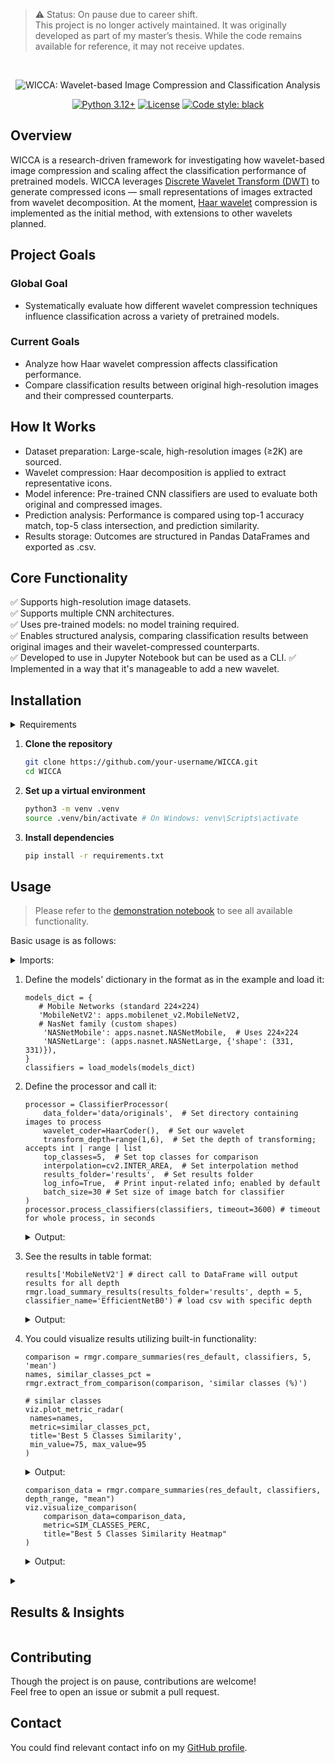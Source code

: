 
> ⚠️ Status: On pause due to career shift.   
> This project is no longer actively maintained. It was originally developed as part of my master’s thesis. While the code remains available for reference, it may not receive updates.

<div>&#8287</div>

<!-- Project name: caps "WICCA" and "Wavelet-based Image Compression & Classification Analysis" underneath both in 41b883 color-->
<p align="center" title="Project name">
   <img src="https://res.cloudinary.com/dxteec1w4/image/upload/v1756250680/wicca_ohxi8t.png" alt="WICCA: Wavelet-based Image Compression and Classification Analysis">
</p>


<!-- Project-specific badges -->
<p align="center">
  <a href="https://python.org" title="Supported python versions">
    <img src="https://img.shields.io/badge/Python-3.12+-blue.svg" alt="Python 3.12+"></a>
  <a href="LICENSE" title="License" >
    <img src="https://img.shields.io/badge/License-GNU%20GPLv3-yellow" alt="License"></a>
  <a href="https://github.com/psf/black" title="Code style">
    <img src="https://img.shields.io/badge/Code%20style-black-000000.svg" alt="Code style: black"></a>
</p>


## Overview
WICCA is a research-driven framework for investigating how wavelet-based image compression and scaling affect the classification performance of pretrained models. WICCA leverages [Discrete Wavelet Transform (DWT)](https://en.wikipedia.org/wiki/Discrete_wavelet_transform) to generate compressed icons — small representations of images extracted from wavelet decomposition. At the moment, [Haar wavelet](https://en.wikipedia.org/wiki/Haar_wavelet) compression is implemented as the initial method, with extensions to other wavelets planned.


## Project Goals
### Global Goal
- Systematically evaluate how different wavelet compression techniques influence classification across a variety of pretrained models.


### Current Goals
- Analyze how Haar wavelet compression affects classification performance.
- Compare classification results between original high-resolution images and their compressed counterparts.


## How It Works
- Dataset preparation: Large-scale, high-resolution images (≥2K) are sourced.
- Wavelet compression: Haar decomposition is applied to extract representative icons.
- Model inference: Pre-trained CNN classifiers are used to evaluate both original and compressed images.
- Prediction analysis: Performance is compared using top-1 accuracy match, top-5 class intersection, and prediction similarity.
- Results storage: Outcomes are structured in Pandas DataFrames and exported as .csv.


## Core Functionality
✅ Supports high-resolution image datasets.  
✅ Supports multiple CNN architectures.  
✅ Uses pre-trained models: no model training required.  
✅ Enables structured analysis, comparing classification results between original images and their wavelet-compressed counterparts.  
✅ Developed to use in Jupyter Notebook but can be used as a CLI.
✅ Implemented in a way that it's manageable to add a new wavelet.


## Installation

<details>
   <summary>Requirements</summary>

   - Python 3.12+

</details>

1. **Clone the repository**
   ```bash
   git clone https://github.com/your-username/WICCA.git
   cd WICCA
   ```

2. **Set up a virtual environment**
   ```bash
   python3 -m venv .venv
   source .venv/bin/activate # On Windows: venv\Scripts\activate
   ```

3. **Install dependencies**
   ```bash
   pip install -r requirements.txt
   ```

## Usage
> Please refer to the [demonstration notebook](https://github.com/Todmount/wicca/blob/main/demo.ipynb) to see all available functionality.  

Basic usage is as follows:   

<details>
      <summary>Imports:</summary>
   
   ```python3
   import os

   import cv2
   import pandas as pd
   import matplotlib.pyplot as plt
   import tensorflow.keras.applications as apps
   from pathlib import Path
   
   import wicca.visualization as viz
   import wicca.result_manager as rmgr
   from wicca.data_loader import load_image, load_models
   from wicca.wavelet_coder import HaarCoder
   from wicca.classifying_tools import ClassifierProcessor
   from wicca.config.constants import SIM_CLASSES_PERC, SIM_BEST_CLASS, RESULTS_FOLDER
   ```
   </details>
   

1. Define the models' dictionary in the format as in the example and load it:
   
   ```python3
   models_dict = {
      # Mobile Networks (standard 224×224)
      'MobileNetV2': apps.mobilenet_v2.MobileNetV2,
      # NasNet family (custom shapes)
       'NASNetMobile': apps.nasnet.NASNetMobile,  # Uses 224×224
       'NASNetLarge': (apps.nasnet.NASNetLarge, {'shape': (331, 331)}),
   }
   classifiers = load_models(models_dict)
   ```
2. Define the processor and call it:
   
   ```python3
   processor = ClassifierProcessor(
       data_folder='data/originals',  # Set directory containing images to process
       wavelet_coder=HaarCoder(),  # Set our wavelet
       transform_depth=range(1,6),  # Set the depth of transforming; accepts int | range | list
       top_classes=5,  # Set top classes for comparison
       interpolation=cv2.INTER_AREA,  # Set interpolation method
       results_folder='results',  # Set results folder
       log_info=True,  # Print input-related info; enabled by default
       batch_size=30 # Set size of image batch for classifier
   )
   processor.process_classifiers(classifiers, timeout=3600) # timeout for whole process, in seconds
   ```
   <details>
      <summary>Output:</summary>
      
      ```bash
         **Image Processing Configuration**
         Note: For image statistics, a sample of 50 random images was taken.
         You may change the sample size [MAX_INFO_SAMPLE_SIZE] in the config.constants module.
         
         Data folder: data\originals
         Number of images: 130
         Mean image dimensions: 8284x6393 px
         Mean image resolution: 52.7 MP (52685873 pixels)
         Transform depth: (2, 3, 4, 5, 6)
         Interpolation: cv2.INTER_AREA
         Top classes: 5
         Results folder: C:\MyProjects\WICCA\results
      
         Processing depth 2:   100%|▮▮▮▮▮▮▮▮▮▮|[15:00]   
         Processing depth 3:   100%|▮▮▮▮▮▮▮▮▮▮|[17:00]   
         Processing depth 4:   100%|▮▮▮▮▮▮▮▮▮▮|[20:00]   
         Processing depth 5:   100%|▮▮▮▮▮▮▮▮▮▮|[23:00]   
         Processing depth 6:   100%|▮▮▮▮▮▮▮▮▮▮|[25:00]
      
         Total processing time: 1 hour 30 minutes
      ```
      >Runtime depends heavily on dataset size, transform depth, and available hardware.
   
   </details>
   
3. See the results in table format:
   ```python3
   results['MobileNetV2'] # direct call to DataFrame will output results for all depth
   rmgr.load_summary_results(results_folder='results', depth = 5, classifier_name='EfficientNetB0') # load csv with specific depth
   ```
   <details>
      <summary>Output: </summary>

   |   | stat | similar classes (count) | similar classes (%) | similar best class |
   |---|------|-------------------------|---------------------|--------------------|
   | 0 | mean | 4.24                    | 84.92               | 83.84              |
   | 2 | min  | 1.00                    | 20.00               | 0.00               |
   | 3 | max  | 5.00                    | 100.00              | 100.00             |

   > The output summarizes mean, min, and max similarity metrics across images

   </details>
   
4. You could visualize results utilizing built-in functionality:

   ```python3
   comparison = rmgr.compare_summaries(res_default, classifiers, 5, 'mean')
   names, similar_classes_pct = rmgr.extract_from_comparison(comparison, 'similar classes (%)')
   
   # similar classes
   viz.plot_metric_radar(
    names=names, 
    metric=similar_classes_pct,
    title='Best 5 Classes Similarity',
    min_value=75, max_value=95
   )
   ```
   
   <details>
      <summary> Output:</summary>
      <img src="https://cdn.imgpile.com/f/VJXdkqn_xl.png" alt="output_example.png">
   </details>

   ```python3
   comparison_data = rmgr.compare_summaries(res_default, classifiers, depth_range, "mean")
   viz.visualize_comparison(
       comparison_data=comparison_data,
       metric=SIM_CLASSES_PERC,
       title="Best 5 Classes Similarity Heatmap"
   )
   ```
   <details>
      <summary>Output:</summary>
      <img src="https://cdn.imgpile.com/f/QrO6Bhc_xl.png" alt="output_heatmap.png">
   </details>

<!---
## Roadmap
- [x] Implement Haar wavelet compression
- [x] Implement comparison functionality for various conversion depths and classifiers
- [x] Add a side-by-side visualization of the original image and its icon
- [ ] Dockerize the project
- [ ] Write detailed documentation
- [ ] Extend to other wavelets (Daubechies, Coiflet, etc.)
- [ ] Optimize for large-scale datasets
--->   

<!-- Results -->
<details>
   <summary><h2>Results & Insights</h2></summary>
   
   - Haar wavelet compression yields icons that preserve structural features, enabling effective classification.
   - While image size is significantly reduced, essential visual information remains intact.  
   - Compression reduces computational cost but may slightly impact accuracy, depending on the classifier.  
   - Classification accuracy shows model-dependent sensitivity to compression; architectures such as ResNet and NASNet maintain robustness.  
   
</details>


## Contributing
Though the project is on pause, contributions are welcome!    
Feel free to open an issue or submit a pull request.


## Contact
You could find relevant contact info on my [GitHub profile](https://github.com/Todmount). 
